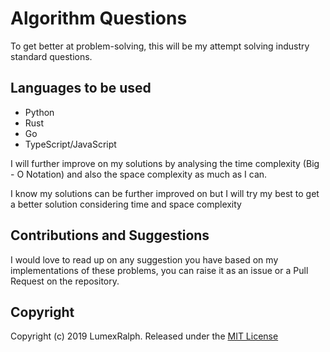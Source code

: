 # Algorithm Questions

To get better at problem-solving, this will be my attempt solving industry standard questions.

## Languages to be used

- Python
- Rust
- Go
- TypeScript/JavaScript

I will further improve on my solutions by analysing the time complexity (Big - O Notation) and also the space complexity as much as I can.

I know my solutions can be further improved on but I will try my best to get a better solution considering time and space complexity

## Contributions and Suggestions

I would love to read up on any suggestion you have based on my implementations of these problems, you can raise it as an issue or a Pull Request on the repository.

## Copyright

Copyright (c) 2019 LumexRalph. Released under the [MIT License](https://github.com/Lumexralph/interview-questions/blob/master/LICENSE)
